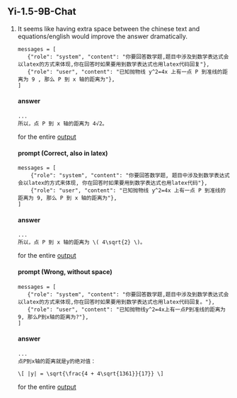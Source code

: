 ## Yi-1.5-9B-Chat
1. It seems like having extra space between the chinese text and equations/english would improve the answer dramatically.
    ```
    messages = [
       {"role": "system", "content": "你要回答数学题,题目中涉及到数学表达式会以latex的方式来体现,你在回答时如果要用到数学表达式也用latex代码回复"},
       {"role": "user", "content": "已知抛物线 y^2=4x 上有一点 P 到准线的距离为 9 , 那么 P 到 x 轴的距离为"},
    ]
    ```
    #### answer
    ```
    ...
    所以，点 P 到 x 轴的距离为 4√2。
    ```
    for the entire [output](https://pastebin.com/W6wq3C69)

    #### prompt (Correct, also in latex)
    ```
    messages = [
        {"role": "system", "content": "你要回答数学题, 题目中涉及到数学表达式会以latex的方式来体现, 你在回答时如果要用到数学表达式也用latex代码"},
        {"role": "user", "content": "已知抛物线 y^2=4x 上有一点 P 到准线的距离为 9, 那么 P 到 x 轴的距离为"},
    ]
    ```
    #### answer
    ```
    ...
    所以，点 P 到 x 轴的距离为 \( 4\sqrt{2} \)。
    ```
    for the entire [output](https://pastebin.com/2xhcB20Q)    

    #### prompt (Wrong, without space)
    ```
    messages = [
       {"role": "system", "content": "你要回答数学题,题目中涉及到数学表达式会以latex的方式来体现,你在回答时如果要用到数学表达式也用latex代码回复。"},
       {"role": "user", "content": "已知抛物线y^2=4x上有一点P到准线的距离为9, 那么P到x轴的距离为?"},
    ]
    ```
    #### answer
    ```
    ...
    点P到x轴的距离就是y的绝对值：

    \[ |y| = \sqrt{\frac{4 + 4\sqrt{1361}}{17}} \]
    ```
    for the entire [output](https://pastebin.com/TNKG2r09)